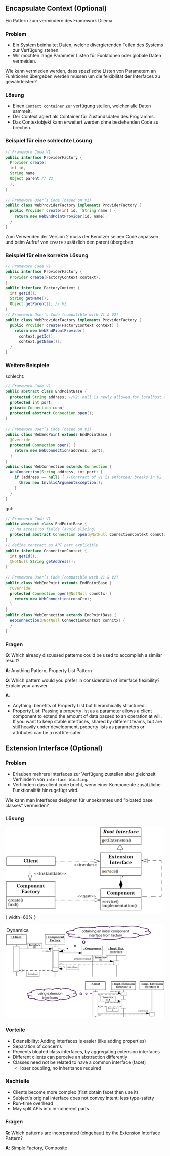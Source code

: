 ## Encapsulate Context (Optional)

Ein Pattern zum vermindern des Framework Dilema

### Problem

- Ein System beinhaltet Daten, welche divergierenden Teilen des Systems zur Verfügung stehen.
- Wir möchten lange Parameter Listen für Funktionen oder globale Daten vermeiden.

Wie kann vermieden werden, dass spezfische Listen von Parametern an Funktionen übergeben werden müssen um die felxibilität der Interfaces zu gewährleisten?

### Lösung

- Einen `Context container` zur verfügung stellen, welcher alle Daten sammelt.
- Der Context agiert als Container für Zustandsdaten des Programms.
- Das Contextobjekt kann erweitert werden ohne bestehenden Code zu brechen.

### Beispiel für eine schlechte Lösung

```java
// Framework Code V1
public interface ProviderFactory {
  Provider create(
  int id,
  String name
  Object parent // V2
  );
}

// Framework User’s Code (based on V1)
public class WebProviderFactory implements ProviderFactory {
  public Provider create(int id,  String name ) {
    return new WebEndPointProvider(id, name);
  }
}
```

Zum Verwenden der Version 2 muss der Benutzer seinen Code anpassen und beim Aufruf von `create` zusätzlich den parent übergeben

### Beispiel für eine korrekte Lösung

```java
// Framework Code V1
public interface ProviderFactory {
  Provider create(FactoryContext context);
}
public interface FactoryContext {
  int getId();
  String getName();
  Object getParent(); // V2
}
// Framework User’s Code (compatible with V1 & V2)
public class WebProviderFactory implements ProviderFactory {
  public Provider create(FactoryContext context) {
    return new WebEndPiontProvider(
      context.getId(),
      context.getName());
  }
}
```

### Weitere Beispiele

schlecht:

```java
// Framework Code V1
public abstract class EndPointBase {
  protected String address; //V2: null is newly allowed for localhost connections
  protected int port;
  private Connection conn;
  protected abstract Connection open();
}

// Framework User’s Code (based on V1)
public class WebEndPoint extends EndPointBase {
  @Override
  protected Connection open() {
    return new WebConnection(address, port);
  }
}
public class WebConnection extends Connection {
  WebConnection(String address, int port) {
    if (address == null) { //Contract of V1 is enforced; breaks in V2
      throw new InvalidArgumentException();
    }
  }
}
```

gut:

```java
// Framework Code V1
public abstract class EndPointBase {
  // no access to fields (avoid slicing)
  protected abstract Connection open(@NotNull ConnectionContext connCtx);
}
// define contract as API part explicitly
public interface ConnectionContext {
  int getId();
  @NotNull String getAddress();
}

// Framework User’s Code (compatible with V1 & V2)
public class WebEndPoint extends EndPointBase {
  @Override
  protected Connection open(@NotNull connCtx) {
    return new WebConnection(connCtx);
  }
}
public class WebConnection extends EndPointBase {
  WebConnection(@NotNull ConnectionContext connCtx) {
  }
}
```

### Fragen

**Q**: Which already discussed patterns could be used to accomplish a similar result?

**A**: Anything Pattern, Property List Pattern

**Q**: Which pattern would you prefer in consideration of interface flexibility? Explain your answer.

**A**:

- Anything: benefits of Property List but hierarchically structured.
- Property List: Passing a property list as a parameter allows a client component to extend the amount of data passed to an operation at will. If you want to keep stable interfaces, shared by different teams, but are still heavily under development, property lists as parameters or attributes can be a real life-safer.

## Extension Interface (Optional)

### Problem

- Erlauben mehrere Interfaces zur Verfügung zustellen aber gleichzeit Verhindern von `interface bloating`.
- Verhindern das client code bricht, wenn einer Komponente zusätzliche Funktionalität hinzugefügt wird.

Wie kann man Interfaces designen für unbekanntes und "bloated base classes" vermeiden?

### Lösung

![Extension Interface Klassendiagramm](./assets/extension_interface_1.png){ width=60% }

![Extension Interface Dynamiken](./assets/extension_interface_2.png)

### Vorteile

- Extensibility: Adding interfaces is easier (like adding properties)
- Separation of concerns
- Prevents bloated class interfaces, by aggregating extension interfaces
- Different clients can perceive an abstraction differently
- Classes need not be related to have a common interface (facet)
  - loser coupling, no inheritance required

### Nachteile

- Clients become more complex (first obtain facet then use it)
- Subject's original interface does not convey intent; less type-safety
- Run-time overhead
- May split APIs into in-coherent parts

### Fragen

**Q**: Which patterns are incorporated (eingebaut) by the Extension Interface Pattern?

**A**: Simple Factory, Composite